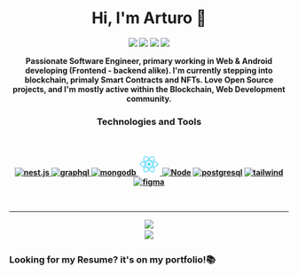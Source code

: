 <p>
  <h1 align="center"><b>Hi, I'm Arturo 🚀</h1>
</p>

<p align="center">
  <a href="https://mail.google.com/mail/u/0/?fs=1&to=ArturoM.Ducasse@gmail.com&su=Job-related&tf=cm"><img src="https://img.shields.io/badge/Gmail-D14836.svg?style=for-the-badge&logo=GMail&logoColor=white"/></a>
  <a href="https://www.linkedin.com/in/arturoducasse/"><img src="https://img.shields.io/badge/linkedin-0077B5.svg?style=for-the-badge&logo=linkedin&logoColor=white"/></a>
  <a href="https://twitter.com/ArturoDucasse"><img src="https://img.shields.io/badge/Twitter-1DA1F2.svg?style=for-the-badge&logo=twitter&logoColor=white"/></a> 
  <a href="https://ducassedev.netlify.app/"><img src="https://img.shields.io/badge/Portfolio-F7347A.svg?style=for-the-badge&logo=book&logoColor=white"/></a>
 </p>

<p align='center'> Passionate Software Engineer, primary working in Web & Android developing (Frontend - backend alike). I'm currently stepping into blockchain, primaly Smart Contracts and NFTs. Love Open Source projects, and I'm mostly active within the Blockchain, Web Development community.</p>


<h3 align="center"> Technologies and Tools</h3>
</p>
<br />
<p align="center">
<a href="https://nestjs.com/" target="_blank"> <img src="https://docs.nestjs.com/assets/logo-small.svg" alt="nest.js" width="40" height="40"/> </a>
<a href="https://graphql.org/" target="_blank"> <img src="https://upload.wikimedia.org/wikipedia/commons/thumb/1/17/GraphQL_Logo.svg/1200px-GraphQL_Logo.svg.png" alt="graphql" width="40" height="40"/> </a>
<a href="https://www.mongodb.com/" target="_blank"> <img src="https://lineadecodigo.com/wp-content/uploads/2014/04/mongodb.png" alt="mongodb" width="40" height="40"/> </a>
<a href="https://reactjs.org/" target="_blank"> <img src="https://raw.githubusercontent.com/github/explore/80688e429a7d4ef2fca1e82350fe8e3517d3494d/topics/react/react.png" alt="react" width="40" height="40"/> </a>
<!--<a href="https://nextjs.org/" target="_blank"> <img src="https://github.com/YuriDevAT/YuriDevAT/blob/main/nextjs.png" alt="nextjs" width="40" height="40"/> </a>-->
<a href='https://nodejs.org/en/' ><img alt="Node" width="40px" src="https://bachasoftware.com/wp-content/uploads/elementor/thumbs/nodejslogo-p3zvdhaajh0bxurlgqp1gszveuzuf58gd4auf7uve8.png" /></a>
 <a href='https://www.postgresql.org/'><img alt="postgresql" width="40px" src="https://upload.wikimedia.org/wikipedia/commons/thumb/2/29/Postgresql_elephant.svg/1200px-Postgresql_elephant.svg.png" /></a>
<a href="https://www.docker.com/" target="_blank"> <img src="https://seeklogo.com/images/D/docker-logo-CF97D0124B-seeklogo.com.png" alt="tailwind" width="40" height="40"/> </a>  
<a href="https://docs.soliditylang.org/en/v0.8.9/" target="_blank"> <img src="https://pbs.twimg.com/profile_images/1240311693177167892/-5a2yoQp.jpg" alt="figma" width="40" height="40"/> </a>
   </p>
<br />

---

<p align='center'>
<img src="https://github-readme-stats.vercel.app/api?username=ArturoDucasse&theme=radical&show_icons=true" width="450"/> </br>
<img src="https://github-readme-stats.vercel.app/api/top-langs/?username=ArturoDucasse&layout=compact&theme=radical" width="400" />
</p>


### Looking for my Resume? it's on my portfolio!📚
